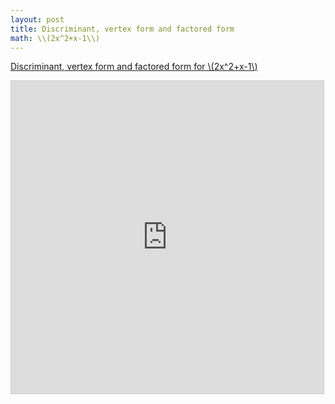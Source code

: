 ```yaml
---
layout: post
title: Discriminant, vertex form and factored form
math: \\(2x^2+x-1\\)
---
```


[Discriminant, vertex form and factored form for \\(2x^2+x-1\\)](https://www.desmos.com/calculator/bwluyqzeea)

<iframe src="https://www.desmos.com/calculator/bwluyqzeea?embed" width="500" height="500" style="border: 1px solid #ccc" frameborder=0></iframe>